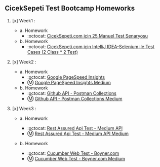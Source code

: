 ## CicekSepeti Test Bootcamp Homeworks
	 
1. [x] Week1 :
   - a. Homework
     - :octocat: [CicekSepeti.com için 25 Manuel Test Senaryosu](https://github.com/ciceksepetibootcamp/OnurErdemiroglu_Homework/tree/main/Week-1/HW-1) 
   - b. Homework
     - :octocat: [CicekSepeti.com için IntelliJ IDEA-Selenium ile Test Cases (2 Class * 2 Test)](https://github.com/ciceksepetibootcamp/OnurErdemiroglu_Homework/tree/main/Week-1/HW-2)
	 
	 
2. [x] Week2  :
   - a. Homework
     - :octocat: [Google PageSpeed Insights](https://github.com/ciceksepetibootcamp/OnurErdemiroglu_Homework/tree/main/Week-2/HW-1) 
     - Ⓜ️ [Google PageSpeed Insights Medium](https://medium.com/@onurerdemiroglu/google-pagespeed-insights-nedir-nas%C4%B1l-kullan%C4%B1l%C4%B1r-cc9098d15599) 
   - b. Homework
     - :octocat: [Github API - Postman Collections](https://github.com/ciceksepetibootcamp/OnurErdemiroglu_Homework/tree/main/Week-2/HW-2)
     - Ⓜ️ [Github API - Postman Collections Medium](https://medium.com/@onurerdemiroglu/postman-ile-github-api-9ab69bde6088)
	 
3. [x] Week3 :
   - a. Homework
     - :octocat: [Rest Assured Api Test - Medium API](https://github.com/ciceksepetibootcamp/OnurErdemiroglu_Homework/tree/main/Week-3/HW-1)
     - Ⓜ️ [Rest Assured Api Test - Medium API Medium](https://medium.com/@onurerdemiroglu/rest-assured-medium-api-test-e2a3e1cf8f44)

   - b. Homework
     - :octocat: [Cucumber Web Test - Boyner.com](https://github.com/ciceksepetibootcamp/OnurErdemiroglu_Homework/tree/main/Week-3/HW-2)
     - Ⓜ️ [Cucumber Web Test - Boyner.com Medium](https://medium.com/@onurerdemiroglu/cucumber-web-test-boyner-com-d2e4a492102f)

